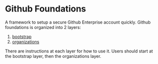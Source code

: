 # Github Foundations

A framework to setup a secure Github Enterprise account quickly. Github foundations is organized into 2 layers:

1. [bootstrap](./bootstrap/README.md)
2. [organizations](./organizations/README.md)

There are instructions at each layer for how to use it. Users should start at the bootstrap layer, then the organizations layer.
